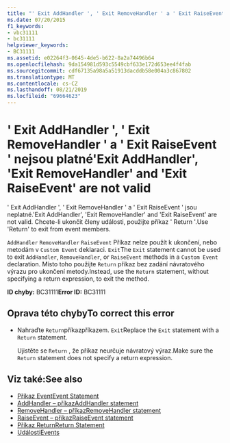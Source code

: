 ```yaml
---
title: "' Exit AddHandler ', ' Exit RemoveHandler ' a ' Exit RaiseEvent ' nejsou platné"
ms.date: 07/20/2015
f1_keywords:
- vbc31111
- bc31111
helpviewer_keywords:
- BC31111
ms.assetid: e02264f3-0645-4de5-b622-8a2a74496b64
ms.openlocfilehash: 9da154981d593c5549cbf633e172d653ee4f4fab
ms.sourcegitcommit: cdf67135a98a5a51913dacddb58e004a3c867802
ms.translationtype: MT
ms.contentlocale: cs-CZ
ms.lasthandoff: 08/21/2019
ms.locfileid: "69664623"
---
```

# <a name="exit-addhandler-exit-removehandler-and-exit-raiseevent-are-not-valid"></a><span data-ttu-id="3ac2a-102">' Exit AddHandler ', ' Exit RemoveHandler ' a ' Exit RaiseEvent ' nejsou platné</span><span class="sxs-lookup"><span data-stu-id="3ac2a-102">'Exit AddHandler', 'Exit RemoveHandler' and 'Exit RaiseEvent' are not valid</span></span>
<span data-ttu-id="3ac2a-103">' Exit AddHandler ', ' Exit RemoveHandler ' a ' Exit RaiseEvent ' jsou neplatné.</span><span class="sxs-lookup"><span data-stu-id="3ac2a-103">'Exit AddHandler', 'Exit RemoveHandler' and 'Exit RaiseEvent' are not valid.</span></span> <span data-ttu-id="3ac2a-104">Chcete-li ukončit členy události, použijte příkaz ' Return '.</span><span class="sxs-lookup"><span data-stu-id="3ac2a-104">Use 'Return' to exit from event members.</span></span>  
  
 <span data-ttu-id="3ac2a-105">`AddHandler` `RemoveHandler` `RaiseEvent` Příkaz nelze použít k ukončení, nebo metodám v `Custom Event` deklaraci. `Exit`</span><span class="sxs-lookup"><span data-stu-id="3ac2a-105">The `Exit` statement cannot be used to exit `AddHandler`, `RemoveHandler`, or `RaiseEvent` methods in a `Custom Event` declaration.</span></span> <span data-ttu-id="3ac2a-106">Místo toho použijte `Return` příkaz bez zadání návratového výrazu pro ukončení metody.</span><span class="sxs-lookup"><span data-stu-id="3ac2a-106">Instead, use the `Return` statement, without specifying a return expression, to exit the method.</span></span>  
  
 <span data-ttu-id="3ac2a-107">**ID chyby:** BC31111</span><span class="sxs-lookup"><span data-stu-id="3ac2a-107">**Error ID:** BC31111</span></span>  
  
## <a name="to-correct-this-error"></a><span data-ttu-id="3ac2a-108">Oprava této chyby</span><span class="sxs-lookup"><span data-stu-id="3ac2a-108">To correct this error</span></span>  
  
- <span data-ttu-id="3ac2a-109">Nahraďte `Return`příkazpříkazem. `Exit`</span><span class="sxs-lookup"><span data-stu-id="3ac2a-109">Replace the `Exit` statement with a `Return` statement.</span></span>  
  
     <span data-ttu-id="3ac2a-110">Ujistěte se `Return` , že příkaz neurčuje návratový výraz.</span><span class="sxs-lookup"><span data-stu-id="3ac2a-110">Make sure the `Return` statement does not specify a return expression.</span></span>  
  
## <a name="see-also"></a><span data-ttu-id="3ac2a-111">Viz také:</span><span class="sxs-lookup"><span data-stu-id="3ac2a-111">See also</span></span>

- [<span data-ttu-id="3ac2a-112">Příkaz Event</span><span class="sxs-lookup"><span data-stu-id="3ac2a-112">Event Statement</span></span>](../../visual-basic/language-reference/statements/event-statement.md)
- [<span data-ttu-id="3ac2a-113">AddHandler – příkaz</span><span class="sxs-lookup"><span data-stu-id="3ac2a-113">AddHandler statement</span></span>](../language-reference/statements/addhandler-statement.md)
- [<span data-ttu-id="3ac2a-114">RemoveHandler – příkaz</span><span class="sxs-lookup"><span data-stu-id="3ac2a-114">RemoveHandler statement</span></span>](../language-reference/statements/removehandler-statement.md)
- [<span data-ttu-id="3ac2a-115">RaiseEvent – příkaz</span><span class="sxs-lookup"><span data-stu-id="3ac2a-115">RaiseEvent statement</span></span>](../language-reference/statements/raiseevent-statement.md)
- [<span data-ttu-id="3ac2a-116">Příkaz Return</span><span class="sxs-lookup"><span data-stu-id="3ac2a-116">Return Statement</span></span>](../../visual-basic/language-reference/statements/return-statement.md)
- [<span data-ttu-id="3ac2a-117">Události</span><span class="sxs-lookup"><span data-stu-id="3ac2a-117">Events</span></span>](../../visual-basic/programming-guide/language-features/events/index.md)
